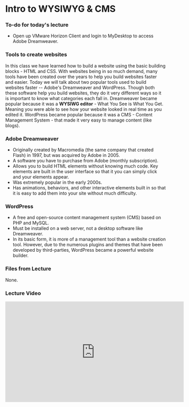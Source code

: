 Intro to WYSIWYG & CMS
============================

### To-do for today's lecture
* Open up VMware Horizon Client and login to MyDesktop to access Adobe Dreamweaver.

### Tools to create websites
In this class we have learned how to build a website using the basic building blocks - HTML and CSS. With websites being in so much demand, many tools have been created over the years to help you build websites faster and easier. Today we will talk about two popular tools used to build websites faster -- Adobe's Dreamweaver and WordPress. Though both these software help you build websites, they do it very different ways so it is important to know what categories each fall in. Dreamweaver became popular because it was a **WYSIWG editor** - What You See is What You Get. Meaning you were able to see how your website looked in real time as you edited it. WordPress became popular because it was a CMS - Content Management System - that made it very easy to manage content (like blogs).

### Adobe Dreamweaver
* Originally created by Macromedia (the same company that created Flash) in 1997, but was acquired by Adobe in 2005.
* A software you have to purchase from Adobe (monthly subscription).
* Allows you to build HTML elements without knowing much code. Key elements are built in the user interface so that it you can simply click and your elements appear.
* Was extremely popular in the early 2000s. 
* Has animations, behaviors, and other interactive elements built in so that it is easy to add them into your site without much difficulty.

### WordPress
* A free and open-source content management system (CMS) based on PHP and MySQL.
* Must be installed on a web server, not a desktop software like Dreamweaver.
* In its basic form, it is more of a management tool than a website creation tool. However, due to the numerous plugins and themes that have been developed by third-parties, WordPress became a powerful website builder.



### Files from Lecture
None.

### Lecture Video
<iframe width="560" height="315" src="https://www.youtube.com/embed/-p85XJKdPZI" frameborder="0" allowfullscreen></iframe>
